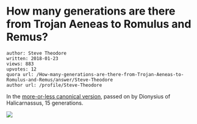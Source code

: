 # How many generations are there from Trojan Aeneas to Romulus and Remus?

	author: Steve Theodore
	written: 2018-01-23
	views: 883
	upvotes: 12
	quora url: /How-many-generations-are-there-from-Trojan-Aeneas-to-Romulus-and-Remus/answer/Steve-Theodore
	author url: /profile/Steve-Theodore


In the [more-or-less canonical version](https://en.wikipedia.org/wiki/Kings_of_Alba_Longa), passed on by Dionysius of Halicarnassus, 15 generations.

![](https://qph.fs.quoracdn.net/main-qimg-761d05688394718e83f6e5d6a59ab77e)

